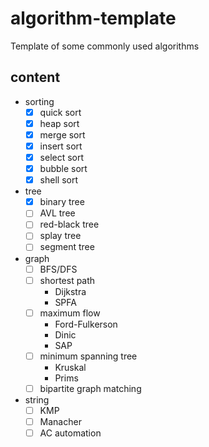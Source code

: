 # algorithm-template

Template of some commonly used algorithms

## content

- sorting
    - [x] quick sort
    - [x] heap sort
    - [x] merge sort
    - [x] insert sort
    - [x] select sort
    - [x] bubble sort
    - [x] shell sort
- tree
    - [x] binary tree
    - [ ] AVL tree
    - [ ] red-black tree
    - [ ] splay tree
    - [ ] segment tree
- graph
    - [ ] BFS/DFS
    - [ ] shortest path
        - Dijkstra
        - SPFA
    - [ ] maximum flow
        - Ford-Fulkerson
        - Dinic
        - SAP
    - [ ] minimum spanning tree
        - Kruskal
        - Prims
    - [ ] bipartite graph matching
- string
    - [ ] KMP
    - [ ] Manacher
    - [ ] AC automation